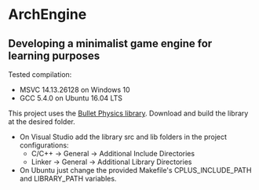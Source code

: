 # ArchEngine

## Developing a minimalist game engine for learning purposes

Tested compilation:
* MSVC 14.13.26128 on Windows 10
* GCC 5.4.0 on Ubuntu 16.04 LTS

This project uses the [Bullet Physics library](http://bulletphysics.org/wordpress/).
Download and build the library at the desired folder.
* On Visual Studio add the library src and lib folders in the project configurations:
    * C/C++ -> General -> Additional Include Directories
    * Linker -> General -> Additional Library Directories
* On Ubuntu just change the provided Makefile's CPLUS_INCLUDE_PATH and LIBRARY_PATH variables.